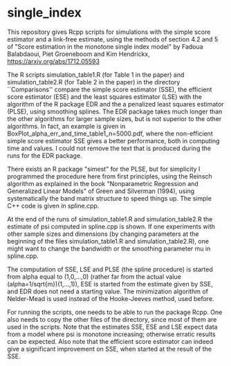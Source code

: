 # single_index

This repository gives Rcpp scripts for simulations with the simple score estimator and a
link-free estimate, using the methods of section 4.2 and 5 of "Score estimation in the
monotone single index model" by Fadoua Balabdaoui, Piet Groeneboom and Kim Hendrickx,
https://arxiv.org/abs/1712.05593

The R scripts simulation_table1.R (for Table 1 in the paper) and simulation_table2.R
(for Table 2 in the paper) in the directory ``Comparisons'' compare the simple score
estimator (SSE), the efficient score estimator (ESE) and the least squares estimator (LSE)
with the algorithm of the R package EDR and the a penalized least squares estimator (PLSE),
using smoothing splines. The EDR package takes much longer than the other algorithms for
larger sample sizes, but is not superior to the other algorithms. In fact, an example is
given in BoxPlot_alpha_err_and_time_table1_n=5000.pdf, where the non-efficient simple
score estimator SSE gives a better performance, both in computing time and values.
I could not remove the text that is produced during the runs for the EDR package.

There exists an R package "simest" for the PLSE, but for simplicity I programmed the
procedure here from first principles, using the Reinsch algorithm as explained in the book
"Nonparametric Regression and Generalized Linear Models" of Green and Silverman (1994),
using systematically the band matrix structure to speed things up. The simple C++ code is
given in spline.cpp.

At the end of the runs of simulation_table1.R and simulation_table2.R the estimate of psi
computed in spline.cpp is shown. If one experiments with other sample sizes and
dimensions (by changing parameters at the beginning of the files
simulation_table1.R and simulation_table2.R), one might want to change the bandwidth or
the smoothing parameter mu in spline.cpp.

The computation of SSE, LSE and PLSE (the spline procedure) is started from alpha equal to
(1,0,...,0) (rather far from the actual value (alpha=1/sqrt{m})(1,...,1)), ESE is started
from the estimate given by SSE, and EDR does not need a starting value. The minimization
algorithm of Nelder-Mead is used instead of the Hooke-Jeeves method, used before.

For running the scripts, one needs to be able to run the package Rcpp. One also needs to
copy the other files of the directory, since most of them are used in the scripts.
Note that the estimates SSE, ESE and LSE expect data from a model where psi is monotone
increasing; otherwise erratic results can be expected. Also note that the efficient score
estimator can indeed give a significant improvement on SSE, when started at the result of
the SSE.
